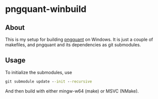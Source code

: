 
pngquant-winbuild
=================

About
-----

This is my setup for building [pngquant][] on Windows. It is just a
couple of makefiles, and pngquant and its dependencies as git
submodules.

[pngquant]: https://github.com/pornel/pngquant


Usage
-----

To initialize the submodules, use

~~~.cmd
git submodule update --init --recursive
~~~

And then build with either mingw-w64 (make) or MSVC (NMake).
